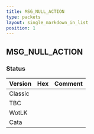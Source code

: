 ```yaml
---
title: MSG_NULL_ACTION
type: packets
layout: single_markdown_in_list
position: 1
---
```


## MSG_NULL_ACTION

### Status

Version | Hex | Comment
---------- | ---------- | ---------- 
Classic |  |  
TBC |  |  
WotLK |  |  
Cata |  |  
